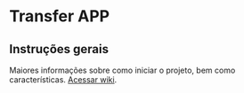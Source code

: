 # Transfer APP


## Instruções gerais

Maiores informações sobre como iniciar o projeto, bem como características.
[Acessar wiki](https://github.com/lucasfelipegodoi/transfer-app/wiki/Informa%C3%A7%C3%B5es-iniciais).
